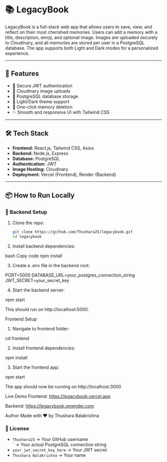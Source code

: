 # 📚 LegacyBook

LegacyBook is a full-stack web app that allows users to save, view, and reflect on their most cherished memories. Users can add a memory with a title, description, emoji, and optional image. Images are uploaded securely to Cloudinary, and all memories are stored per user in a PostgreSQL database. The app supports both Light and Dark modes for a personalized experience.

---

## 🚀 Features

- 🔐 Secure JWT authentication
- 📸 Cloudinary image uploads
- 💾 PostgreSQL database storage
- 🌙 Light/Dark theme support
- 🧠 One-click memory deletion
- ✨ Smooth and responsive UI with Tailwind CSS

---

## 🛠 Tech Stack

- **Frontend:** React.js, Tailwind CSS, Axios
- **Backend:** Node.js, Express
- **Database:** PostgreSQL
- **Authentication:** JWT
- **Image Hosting:** Cloudinary
- **Deployment:** Vercel (Frontend), Render (Backend)

---

## 📦 How to Run Locally

### 🧩 Backend Setup

1. Clone the repo:
   ```bash
   git clone https://github.com/Thushara25/legacybook.git
   cd legacybook


2. Install backend dependencies:

bash
Copy code
npm install

3. Create a .env file in the backend root:

PORT=5000
DATABASE_URL=your_postgres_connection_string
JWT_SECRET=your_secret_key

4. Start the backend server:

npm start

This should run on http://localhost:5000.

Frontend Setup

1. Navigate to frontend folder:

cd frontend

2. Install frontend dependencies:

npm install

3. Start the frontend app:

npm start

The app should now be running on http://localhost:3000


Live Demo
Frontend: https://legacybook.vercel.app

Backend: https://legacybook.onrender.com

Author
Made with ❤️ by Thushara Balakrishna

### 📜 License

- `Thushara25` → Your GitHub username  
` → Your actual PostgreSQL connection string  
- `your_jwt_secret_key_here` → Your JWT secret  
- `Thushara Balakrishna` → Your name  


